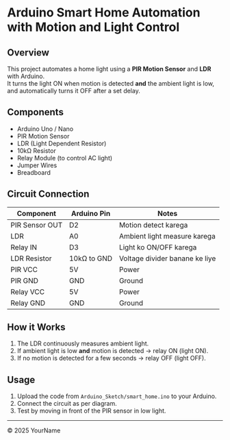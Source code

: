 # Arduino Smart Home Automation with Motion and Light Control

## Overview
This project automates a home light using a **PIR Motion Sensor** and **LDR** with Arduino.  
It turns the light ON when motion is detected **and** the ambient light is low, and automatically turns it OFF after a set delay.

## Components
- Arduino Uno / Nano
- PIR Motion Sensor
- LDR (Light Dependent Resistor)
- 10kΩ Resistor
- Relay Module (to control AC light)
- Jumper Wires
- Breadboard

## Circuit Connection
| Component        | Arduino Pin | Notes |
|------------------|-------------|-------|
| PIR Sensor OUT   | D2          | Motion detect karega |
| LDR              | A0          | Ambient light measure karega |
| Relay IN         | D3          | Light ko ON/OFF karega |
| LDR Resistor     | 10kΩ to GND | Voltage divider banane ke liye |
| PIR VCC          | 5V          | Power |
| PIR GND          | GND         | Ground |
| Relay VCC        | 5V          | Power |
| Relay GND        | GND         | Ground |

## How it Works
1. The LDR continuously measures ambient light.
2. If ambient light is low **and** motion is detected → relay ON (light ON).
3. If no motion is detected for a few seconds → relay OFF (light OFF).

## Usage
1. Upload the code from `Arduino_Sketch/smart_home.ino` to your Arduino.
2. Connect the circuit as per diagram.
3. Test by moving in front of the PIR sensor in low light.

---
© 2025 YourName
